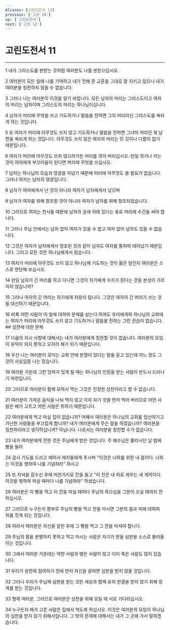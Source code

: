 ```yaml
---
Aliases: [고린도전서 11]
previous: ['고전 10']
up: ['고린도전서']
next: ['고전 12']
---
```

# 고린도전서 11

***


1 내가 그리스도를 본받는 것처럼 여러분도 나를 본받으십시오. 

2 여러분이 모든 일에 나를 기억하고 내가 전해 준 교훈을 그대로 잘 지키고 있으니 내가 여러분을 칭찬하지 않을 수 없습니다. 

3 그러나 나는 여러분이 이것을 알기 바랍니다. 모든 남자의 머리는 그리스도이고 여자의 머리는 남자이며 그리스도의 머리는 하나님이십니다. 

4 남자가 머리에 무엇을 쓰고 기도하거나 말씀을 전하면 그의 머리이신 그리스도를 욕되게 하는 것입니다. 

5 또 여자가 머리에 아무것도 쓰지 않고 기도하거나 말씀을 전하면 그녀의 머리인 제 남편을 욕되게 하는 것입니다. 아무것도 쓰지 않은 여자의 머리는 민 것이나 다름이 없기 때문입니다. 

6 여자가 머리에 아무것도 쓰지 않으려거든 머리를 깎아 버리십시오. 만일 깎거나 미는 것이 여자에게 부끄러움이 된다면 머리에 무엇을 쓰십시오. 

7 남자는 하나님의 모습과 영광을 지녔기 때문에 머리에 아무것도 쓸 필요가 없습니다. 그러나 여자는 남자의 영광입니다. 

8 남자가 여자에게서 난 것이 아니라 여자가 남자에게서 났으며 

9 남자가 여자를 위해 창조된 것이 아니라 여자가 남자를 위해 창조되었습니다. 

10 그러므로 여자는 천사들 때문에 남자의 권세 아래 있다는 표로 머리에 수건을 써야 합니다. 

11 그러나 주님 안에서는 남자 없이 여자가 있을 수 없고 여자 없이 남자도 있을 수 없습니다. 

12 그것은 여자가 남자에게서 창조된 것과 같이 남자도 여자를 통하여 태어났기 때문입니다. 그리고 모든 것은 하나님에게서 왔습니다. 

13 여자가 머리에 아무것도 쓰지 않고 하나님께 기도하는 것이 옳은 일인지 여러분은 스스로 판단해 보십시오. 

14 만일 남자가 긴 머리를 하고 다니면 그것이 자기에게 수치가 된다는 것을 본성이 가르치지 않습니까? 

15 그러나 여자의 긴 머리는 자기에게 자랑이 됩니다. 그것은 여자의 긴 머리가 쓰는 것을 대신하기 때문입니다. 

16 비록 어떤 사람이 이 일에 대하여 문제를 삼는다 하여도 우리에게와 하나님의 교회에는 여자가 머리에 아무것도 쓰지 않고 기도하거나 말씀을 전하는 그런 관습이 없습니다. ## 성찬에 대한 문제 

17 다음의 지시 사항에 대해서는 내가 여러분에게 칭찬할 것이 없습니다. 여러분의 모임이 유익이 되지 못하고 오히려 해가 되기 때문입니다. 

18 우선 나는 여러분이 모이는 교회 안에 분열이 있다는 말을 듣고 있는데 어느 정도 그것이 사실임을 나는 믿습니다. 

19 여러분 가운데 그런 당파가 있게 될 때는 하나님의 인정을 받는 사람이 반드시 드러나기 마련입니다. 

20 그러므로 여러분이 함께 모여서 먹는 그것은 진정한 성찬이라고 할 수 없습니다. 

21 여러분이 가져온 음식을 나눠 먹지 않고 각자 자기 것을 먼저 먹어 버리므로 어떤 사람은 배가 고프고 어떤 사람은 취하기 때문입니다. 

22 여러분에게 먹고 마실 집이 없습니까? 어째서 여러분은 하나님의 교회를 업신여기고 가난한 사람들을 부끄럽게 합니까? 내가 여러분에게 무슨 말을 하겠습니까? 여러분을 칭찬하리라고 생각하십니까? 아닙니다. 나로서는 여러분을 칭찬할 수가 없습니다. 

23 내가 여러분에게 전한 것은 주님에게 받은 것입니다. 주 예수님은 팔리시던 날 밤에 빵을 들어 

24 감사 기도를 드리고 떼어서 제자들에게 주시며 "이것은 너희를 위한 내 몸이다. 너희는 이것을 행하여 나를 기념하라" 하시고 

25 또 저녁을 잡수신 후에 마찬가지로 잔을 들고 "이 잔은 내 피로 세우는 새 계약이다. 이것을 행하여 마실 때마다 나를 기념하라" 하셨습니다. 

26 여러분은 이 빵을 먹고 이 잔을 마실 때마다 주님의 죽으심을 그분이 오실 때까지 전하십시오. 

27 그러므로 누구든지 함부로 주님의 빵을 먹고 잔을 마시면 그분의 몸과 피에 대하여 죄를 짓게 되는 것입니다. 

28 따라서 여러분은 자신을 살핀 후에 그 빵을 먹고 그 잔을 마셔야 합니다. 

29 주님의 몸을 분별하지 못하고 먹고 마시는 사람은 자기가 받을 심판을 스스로 불러들이는 것입니다. 

30 그래서 여러분 가운데는 약한 사람과 병든 사람이 많고 이미 죽은 사람도 많이 있습니다. 

31 우리가 성찬에 참여하기 전에 먼저 자신을 살피면 심판을 받지 않을 것입니다. 

32 그러나 우리가 주님께 심판을 받는 것은 세상과 함께 유죄 판결을 받지 않기 위해 징계를 받는 것입니다. 

33 형제 여러분, 그러므로 여러분은 성찬을 위해 모일 때 서로 기다리십시오. 

34 누구든지 배가 고픈 사람은 집에서 먹도록 하십시오. 이것은 여러분의 모임이 하나님의 심판을 받지 않기 위해서입니다. 그 밖의 문제에 대해서는 내가 그 곳에 가서 말하겠습니다.
